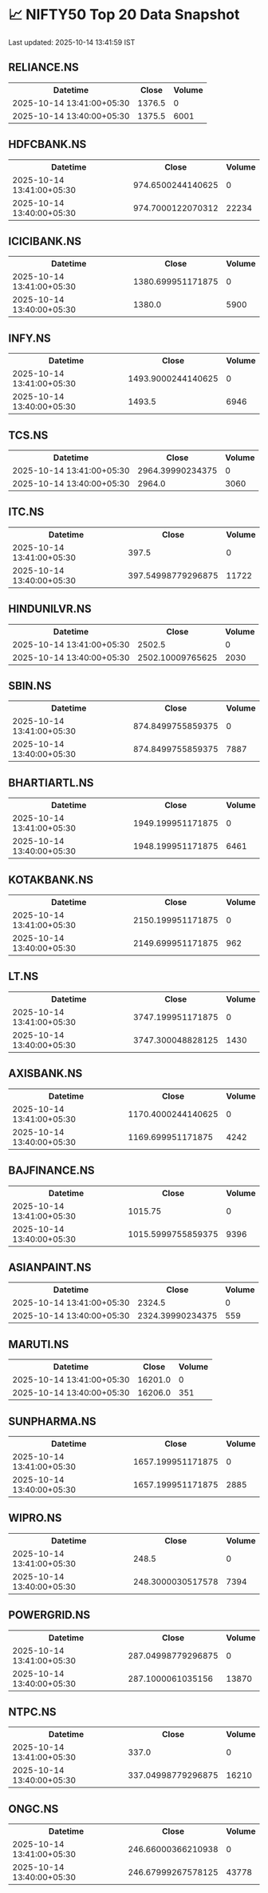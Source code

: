 # 📈 NIFTY50 Top 20 Data Snapshot

Last updated: 2025-10-14 13:41:59 IST

## RELIANCE.NS

<table>
  <tr><th>Datetime</th><th>Close</th><th>Volume</th></tr>
  <tr><td>2025-10-14 13:41:00+05:30</td><td>1376.5</td><td>0</td></tr>
  <tr><td>2025-10-14 13:40:00+05:30</td><td>1375.5</td><td>6001</td></tr>
</table>

## HDFCBANK.NS

<table>
  <tr><th>Datetime</th><th>Close</th><th>Volume</th></tr>
  <tr><td>2025-10-14 13:41:00+05:30</td><td>974.6500244140625</td><td>0</td></tr>
  <tr><td>2025-10-14 13:40:00+05:30</td><td>974.7000122070312</td><td>22234</td></tr>
</table>

## ICICIBANK.NS

<table>
  <tr><th>Datetime</th><th>Close</th><th>Volume</th></tr>
  <tr><td>2025-10-14 13:41:00+05:30</td><td>1380.699951171875</td><td>0</td></tr>
  <tr><td>2025-10-14 13:40:00+05:30</td><td>1380.0</td><td>5900</td></tr>
</table>

## INFY.NS

<table>
  <tr><th>Datetime</th><th>Close</th><th>Volume</th></tr>
  <tr><td>2025-10-14 13:41:00+05:30</td><td>1493.9000244140625</td><td>0</td></tr>
  <tr><td>2025-10-14 13:40:00+05:30</td><td>1493.5</td><td>6946</td></tr>
</table>

## TCS.NS

<table>
  <tr><th>Datetime</th><th>Close</th><th>Volume</th></tr>
  <tr><td>2025-10-14 13:41:00+05:30</td><td>2964.39990234375</td><td>0</td></tr>
  <tr><td>2025-10-14 13:40:00+05:30</td><td>2964.0</td><td>3060</td></tr>
</table>

## ITC.NS

<table>
  <tr><th>Datetime</th><th>Close</th><th>Volume</th></tr>
  <tr><td>2025-10-14 13:41:00+05:30</td><td>397.5</td><td>0</td></tr>
  <tr><td>2025-10-14 13:40:00+05:30</td><td>397.54998779296875</td><td>11722</td></tr>
</table>

## HINDUNILVR.NS

<table>
  <tr><th>Datetime</th><th>Close</th><th>Volume</th></tr>
  <tr><td>2025-10-14 13:41:00+05:30</td><td>2502.5</td><td>0</td></tr>
  <tr><td>2025-10-14 13:40:00+05:30</td><td>2502.10009765625</td><td>2030</td></tr>
</table>

## SBIN.NS

<table>
  <tr><th>Datetime</th><th>Close</th><th>Volume</th></tr>
  <tr><td>2025-10-14 13:41:00+05:30</td><td>874.8499755859375</td><td>0</td></tr>
  <tr><td>2025-10-14 13:40:00+05:30</td><td>874.8499755859375</td><td>7887</td></tr>
</table>

## BHARTIARTL.NS

<table>
  <tr><th>Datetime</th><th>Close</th><th>Volume</th></tr>
  <tr><td>2025-10-14 13:41:00+05:30</td><td>1949.199951171875</td><td>0</td></tr>
  <tr><td>2025-10-14 13:40:00+05:30</td><td>1948.199951171875</td><td>6461</td></tr>
</table>

## KOTAKBANK.NS

<table>
  <tr><th>Datetime</th><th>Close</th><th>Volume</th></tr>
  <tr><td>2025-10-14 13:41:00+05:30</td><td>2150.199951171875</td><td>0</td></tr>
  <tr><td>2025-10-14 13:40:00+05:30</td><td>2149.699951171875</td><td>962</td></tr>
</table>

## LT.NS

<table>
  <tr><th>Datetime</th><th>Close</th><th>Volume</th></tr>
  <tr><td>2025-10-14 13:41:00+05:30</td><td>3747.199951171875</td><td>0</td></tr>
  <tr><td>2025-10-14 13:40:00+05:30</td><td>3747.300048828125</td><td>1430</td></tr>
</table>

## AXISBANK.NS

<table>
  <tr><th>Datetime</th><th>Close</th><th>Volume</th></tr>
  <tr><td>2025-10-14 13:41:00+05:30</td><td>1170.4000244140625</td><td>0</td></tr>
  <tr><td>2025-10-14 13:40:00+05:30</td><td>1169.699951171875</td><td>4242</td></tr>
</table>

## BAJFINANCE.NS

<table>
  <tr><th>Datetime</th><th>Close</th><th>Volume</th></tr>
  <tr><td>2025-10-14 13:41:00+05:30</td><td>1015.75</td><td>0</td></tr>
  <tr><td>2025-10-14 13:40:00+05:30</td><td>1015.5999755859375</td><td>9396</td></tr>
</table>

## ASIANPAINT.NS

<table>
  <tr><th>Datetime</th><th>Close</th><th>Volume</th></tr>
  <tr><td>2025-10-14 13:41:00+05:30</td><td>2324.5</td><td>0</td></tr>
  <tr><td>2025-10-14 13:40:00+05:30</td><td>2324.39990234375</td><td>559</td></tr>
</table>

## MARUTI.NS

<table>
  <tr><th>Datetime</th><th>Close</th><th>Volume</th></tr>
  <tr><td>2025-10-14 13:41:00+05:30</td><td>16201.0</td><td>0</td></tr>
  <tr><td>2025-10-14 13:40:00+05:30</td><td>16206.0</td><td>351</td></tr>
</table>

## SUNPHARMA.NS

<table>
  <tr><th>Datetime</th><th>Close</th><th>Volume</th></tr>
  <tr><td>2025-10-14 13:41:00+05:30</td><td>1657.199951171875</td><td>0</td></tr>
  <tr><td>2025-10-14 13:40:00+05:30</td><td>1657.199951171875</td><td>2885</td></tr>
</table>

## WIPRO.NS

<table>
  <tr><th>Datetime</th><th>Close</th><th>Volume</th></tr>
  <tr><td>2025-10-14 13:41:00+05:30</td><td>248.5</td><td>0</td></tr>
  <tr><td>2025-10-14 13:40:00+05:30</td><td>248.3000030517578</td><td>7394</td></tr>
</table>

## POWERGRID.NS

<table>
  <tr><th>Datetime</th><th>Close</th><th>Volume</th></tr>
  <tr><td>2025-10-14 13:41:00+05:30</td><td>287.04998779296875</td><td>0</td></tr>
  <tr><td>2025-10-14 13:40:00+05:30</td><td>287.1000061035156</td><td>13870</td></tr>
</table>

## NTPC.NS

<table>
  <tr><th>Datetime</th><th>Close</th><th>Volume</th></tr>
  <tr><td>2025-10-14 13:41:00+05:30</td><td>337.0</td><td>0</td></tr>
  <tr><td>2025-10-14 13:40:00+05:30</td><td>337.04998779296875</td><td>16210</td></tr>
</table>

## ONGC.NS

<table>
  <tr><th>Datetime</th><th>Close</th><th>Volume</th></tr>
  <tr><td>2025-10-14 13:41:00+05:30</td><td>246.66000366210938</td><td>0</td></tr>
  <tr><td>2025-10-14 13:40:00+05:30</td><td>246.67999267578125</td><td>43778</td></tr>
</table>


